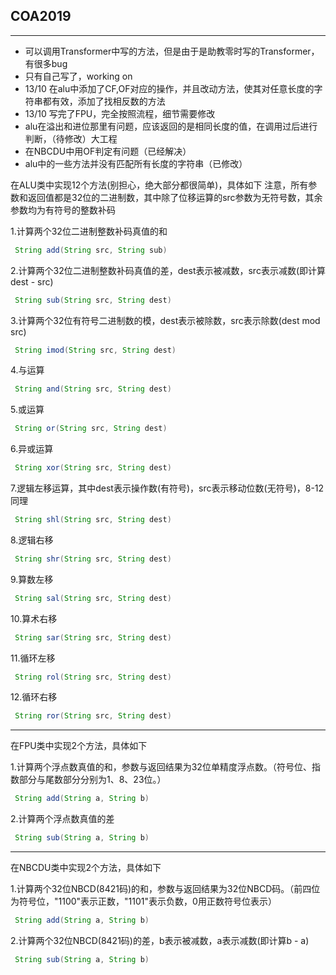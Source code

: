 ## COA2019
---
* 可以调用Transformer中写的方法，但是由于是助教零时写的Transformer，有很多bug
* 只有自己写了，working on
* 13/10 在alu中添加了CF,OF对应的操作，并且改动方法，使其对任意长度的字符串都有效，添加了找相反数的方法
* 13/10 写完了FPU，完全按照流程，细节需要修改
* alu在溢出和进位那里有问题，应该返回的是相同长度的值，在调用过后进行判断，（待修改）大工程
* 在NBCDU中用OF判定有问题（已经解决）
* alu中的一些方法并没有匹配所有长度的字符串（已修改）



在ALU类中实现12个方法(别担心，绝大部分都很简单)，具体如下
注意，所有参数和返回值都是32位的二进制数，其中除了位移运算的src参数为无符号数，其余参数均为有符号的整数补码


1.计算两个32位二进制整数补码真值的和
``` java
 String add(String src, String sub)
```

2.计算两个32位二进制整数补码真值的差，dest表示被减数，src表示减数(即计算dest - src)
``` java
 String sub(String src, String dest)
```

3.计算两个32位有符号二进制数的模，dest表示被除数，src表示除数(dest mod src)
``` java
 String imod(String src, String dest)
```

4.与运算
``` java
 String and(String src, String dest)
```

5.或运算
``` java
 String or(String src, String dest)
```

6.异或运算
``` java
 String xor(String src, String dest)
```

7.逻辑左移运算，其中dest表示操作数(有符号)，src表示移动位数(无符号)，8-12同理
``` java
 String shl(String src, String dest)
```

8.逻辑右移
``` java
 String shr(String src, String dest)
```

9.算数左移
``` java
 String sal(String src, String dest)
```

10.算术右移
``` java
 String sar(String src, String dest)
```

11.循环左移
``` java
 String rol(String src, String dest)
```

12.循环右移
``` java
 String ror(String src, String dest)
```

---

在FPU类中实现2个方法，具体如下

1.计算两个浮点数真值的和，参数与返回结果为32位单精度浮点数。（符号位、指数部分与尾数部分分别为1、8、23位。）
``` java
 String add(String a, String b)
```

2.计算两个浮点数真值的差
``` java
 String sub(String a, String b)
```

---

在NBCDU类中实现2个方法，具体如下

1.计算两个32位NBCD(8421码)的和，参数与返回结果为32位NBCD码。（前四位为符号位，"1100"表示正数，"1101"表示负数，0用正数符号位表示）
``` java
 String add(String a, String b)
```

2.计算两个32位NBCD(8421码)的差，b表示被减数，a表示减数(即计算b - a)
``` java
 String sub(String a, String b)
```